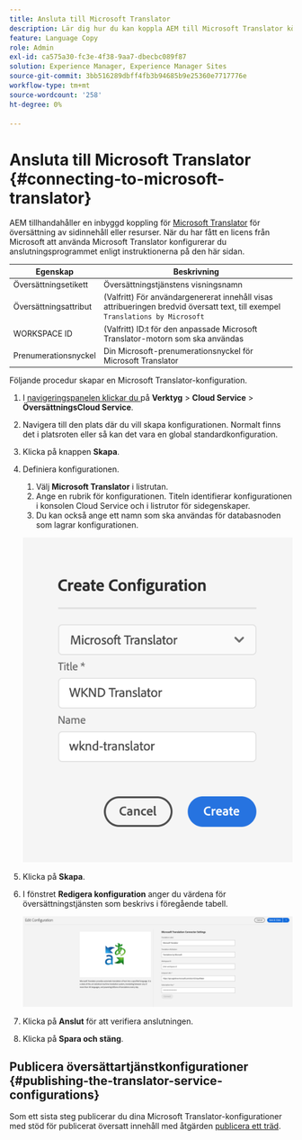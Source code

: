 ```yaml
---
title: Ansluta till Microsoft Translator
description: Lär dig hur du kan koppla AEM till Microsoft Translator körklart för att automatisera ditt arbetsflöde för översättning.
feature: Language Copy
role: Admin
exl-id: ca575a30-fc3e-4f38-9aa7-dbecbc089f87
solution: Experience Manager, Experience Manager Sites
source-git-commit: 3bb516289dbff4fb3b94685b9e25360e7717776e
workflow-type: tm+mt
source-wordcount: '258'
ht-degree: 0%

---
```


# Ansluta till Microsoft Translator {#connecting-to-microsoft-translator}

AEM tillhandahåller en inbyggd koppling för [Microsoft Translator](https://www.microsoft.com/en-us/translator/business/) för översättning av sidinnehåll eller resurser. När du har fått en licens från Microsoft att använda Microsoft Translator konfigurerar du anslutningsprogrammet enligt instruktionerna på den här sidan.

| Egenskap | Beskrivning |
|---|---|
| Översättningsetikett | Översättningstjänstens visningsnamn |
| Översättningsattribut | (Valfritt) För användargenererat innehåll visas attribueringen bredvid översatt text, till exempel `Translations by Microsoft` |
| WORKSPACE ID | (Valfritt) ID:t för den anpassade Microsoft Translator-motorn som ska användas |
| Prenumerationsnyckel | Din Microsoft-prenumerationsnyckel för Microsoft Translator |

Följande procedur skapar en Microsoft Translator-konfiguration.

1. I [navigeringspanelen klickar du ](/help/sites-authoring/basic-handling.md#first-steps) på **Verktyg** > **Cloud Service** > **ÖversättningsCloud Service**.
1. Navigera till den plats där du vill skapa konfigurationen. Normalt finns det i platsroten eller så kan det vara en global standardkonfiguration.
1. Klicka på knappen **Skapa**.
1. Definiera konfigurationen.
   1. Välj **Microsoft Translator** i listrutan.
   1. Ange en rubrik för konfigurationen. Titeln identifierar konfigurationen i konsolen Cloud Service och i listrutor för sidegenskaper.
   1. Du kan också ange ett namn som ska användas för databasnoden som lagrar konfigurationen.

   ![Skapa översättningskonfiguration](assets/create-translation-config.png)

1. Klicka på **Skapa**.
1. I fönstret **Redigera konfiguration** anger du värdena för översättningstjänsten som beskrivs i föregående tabell.

   ![Redigera översättningskonfiguration](assets/msft-config-ui.png)

1. Klicka på **Anslut** för att verifiera anslutningen.
1. Klicka på **Spara och stäng**.

## Publicera översättartjänstkonfigurationer {#publishing-the-translator-service-configurations}

Som ett sista steg publicerar du dina Microsoft Translator-konfigurationer med stöd för publicerat översatt innehåll med åtgärden [publicera ett träd](/help/sites-authoring/publishing-pages.md#publishing-and-unpublishing-a-tree).

